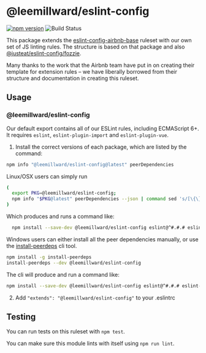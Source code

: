 # @leemillward/eslint-config

[![npm version](https://badge.fury.io/js/%40leemillward%2Feslint-config.svg)](https://badge.fury.io/js/%40leemillward%2Feslint-config)
![Build Status](https://github.com/leemillward/eslint-config/actions/workflows/test.yml/badge.svg?branch=master)

This package extends the [eslint-config-airbnb-base](https://github.com/airbnb/javascript/tree/master/packages/eslint-config-airbnb-base) ruleset with our own set of JS linting rules. The structure is based on that package and also [@justeat/eslint-config/fozzie](https://github.com/justeat/eslint-config-fozzie).

Many thanks to the work that the Airbnb team have put in on creating their template for extension rules – we have liberally borrowed from their structure and documentation in creating this ruleset.

## Usage

### @leemillward/eslint-config

Our default export contains all of our ESLint rules, including ECMAScript 6+. It requires `eslint`, `eslint-plugin-import` and `eslint-plugin-vue`.

1. Install the correct versions of each package, which are listed by the command:

```sh
npm info "@leemillward/eslint-config@latest" peerDependencies
```

Linux/OSX users can simply run

```sh
(
  export PKG=@leemillward/eslint-config;
  npm info "$PKG@latest" peerDependencies --json | command sed 's/[\{\},]//g ; s/: /@/g' | xargs npm install --save-dev "$PKG@latest"
)
```

Which produces and runs a command like:

```sh
  npm install --save-dev @leemillward/eslint-config eslint@^#.#.# eslint-plugin-import@^#.#.#
```

Windows users can either install all the peer dependencies manually, or use the [install-peerdeps](https://github.com/nathanhleung/install-peerdeps) cli tool.

```sh
npm install -g install-peerdeps
install-peerdeps --dev @leemillward/eslint-config
```

The cli will produce and run a command like:

```sh
npm install --save-dev @leemillward/eslint-config eslint@^#.#.# eslint-plugin-import@^#.#.#
```

2. Add `"extends": "@leemillward/eslint-config"` to your .eslintrc

## Testing

You can run tests on this ruleset with `npm test`.

You can make sure this module lints with itself using `npm run lint`.
